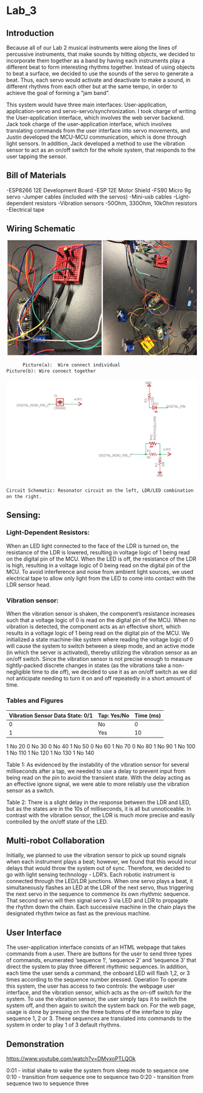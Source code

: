 # Lab_3

## Introduction

Because all of our Lab 2 musical instruments were along the lines of percussive instruments, that make sounds by hitting objects, we decided to incorporate them together as a band by having each instruments play a different beat to form interesting rhythms together. Instead of using objects to beat a surface, we decided to use the sounds of the servo to generate a beat. Thus, each servo would activate and deactivate to make a sound, in different rhythms from each other but at the same tempo, in order to achieve the goal of forming a “jam band”.

This system would have three main interfaces: User-application, application-servo and servo-servo/synchronization. I took charge of writing the User-application interface, which involves the web server backend. Jack took charge of the user-application interface, which involves translating commands from the user interface into servo movements, and Justin developed the MCU-MCU communication, which is done through light sensors. In addition, Jack developed a method to use the vibration sensor to act as an on/off switch for the whole system, that responds to the user tapping the sensor.

## Bill of Materials

-ESP8266 12E Development Board 
-ESP 12E Motor Shield 
-FS90 Micro 9g servo 
-Jumper cables (included with the servos) 
-Mini-usb cables
-Light-dependent resistors
-Vibration sensors
-50Ohm, 330Ohm, 10kOhm resistors
-Electrical tape

## Wiring Schematic

![Settings Window](https://raw.githubusercontent.com/bryanyuchen/Lab_3/master/image1.png)

          Picture(a):  Wire connect individual                          Picture(b): Wire connect together

![Settings Window](https://raw.githubusercontent.com/bryanyuchen/Lab_3/master/image2.png)

	Circuit Schematic: Resonator circuit on the left, LDR/LED combination on the right.

## Sensing:
### Light-Dependent Resistors: 
When an LED light connected to the face of the LDR is turned on, the resistance of the LDR is lowered, resulting in voltage logic of 1 being read on the digital pin of the MCU. When the LED is off, the resistance of the LDR is high, resulting in a voltage logic of 0 being read on the digital pin of the MCU. To avoid interference and noise from ambient light sources, we used electrical tape to allow only light from the LED to come into contact with the LDR sensor head.

### Vibration sensor: 
When the vibration sensor is shaken, the component’s resistance increases such that a voltage logic of 0 is read on the digital pin of the MCU. When no vibration is detected, the component acts as an effective short, which results in a voltage logic of 1 being read on the digital pin of the MCU. We initialized a state machine-like system where reading the voltage logic of 0 will cause the system to switch between a sleep mode, and an active mode (in which the server is activated), thereby utilizing the vibration sensor as an on/off switch. Since the vibration sensor is not precise enough to measure tightly-packed discrete changes in states (as the vibrations take a non-negligible time to die off), we decided to use it as an on/off switch as we did not anticipate needing to turn it on and off repeatedly in a short amount of time.

### Tables and Figures

Vibration Sensor Data State: 0/1 | Tap: Yes/No | Time (ms)
--- | --- | ---
0 | No | 0
1 | Yes | 10
1
No
20
0
No
30
0
No
40
1
No
50
0
No
60
1
No
70
0
No
80
1
No
90
1
No
100
1
No
110
1
No
120
1
No
130
1
No
140


Table 1: As evidenced by the instability of the vibration sensor for several milliseconds after a tap, we needed to use a delay to prevent input from being read on the pin to avoid the transient state. With the delay acting as an effective ignore signal, we were able to more reliably use the vibration sensor as a switch.


Table 2: There is a slight delay in the response between the LDR and LED, but as the states are in the 10s of milliseconds, it is all but unnoticeable. In contrast with the vibration sensor, the LDR is much more precise and easily controlled by the on/off state of the LED.

## Multi-robot Collaboration

Initially, we planned to use the vibration sensor to pick up sound signals when each instrument plays a beat; however, we found that this would incur delays that would throw the system out of sync. Therefore, we decided to go with light sensing technology - LDR’s. Each robotic instrument is connected through the LED/LDR junctions. When one servo plays a beat, it simultaneously flashes an LED at the LDR of the next servo, thus triggering the next servo in the sequence to commence its own rhythmic sequence. That second servo will then signal servo 3 via LED and LDR to propagate the rhythm down the chain. Each successive machine in the chain plays the designated rhythm twice as fast as the previous machine.

## User Interface
  The user-application interface consists of an HTML webpage that takes commands from a user. There are buttons for the user to send three types of commands, enumerated ‘sequence 1’, ‘sequence 2’ and ‘sequence 3’ that direct the system to play three different rhythmic sequences. In addition, each time the user sends a command, the onboard LED will flash 1,2, or 3 times according to the sequence number pressed.
Operation
	To operate this system, the user has access to two controls: the webpage user interface, and the vibration sensor, which acts as the on-off switch for the system. To use the vibration sensor, the user simply taps it to switch the system off, and then again to switch the system back on. For the web page, usage is done by pressing on the three buttons of the interface to play sequence 1, 2 or 3. These sequences are translated into commands to the system in order to play 1 of 3 default rhythms. 
	
## Demonstration 

https://www.youtube.com/watch?v=DMyxoPTLQOk

0:01 - initial shake to wake the system from sleep mode to sequence one
0:10 - transition from sequence one to sequence two
0:20 - transition from sequence two to sequence three
